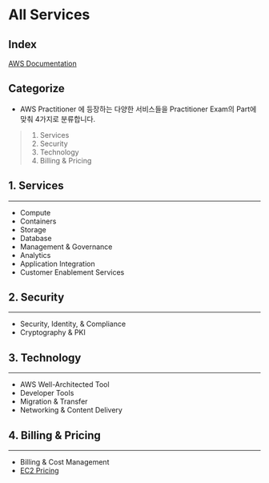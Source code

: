 All Services
===========
Index
--------

[AWS Documentation][a]

Categorize
------------
[a]: https://docs.aws.amazon.com/en_us/index.html
+ AWS Practitioner 에 등장하는 다양한 서비스들을 Practitioner Exam의 Part에 맞춰 4가지로 분류합니다.
> 1. Services
> 2. Security
> 3. Technology
> 4. Billing & Pricing

## 1. Services
----------
+ Compute
+ Containers
+ Storage
+ Database
+ Management & Governance
+ Analytics
+ Application Integration
+ Customer Enablement Services

## 2. Security
----------
+ Security, Identity, & Compliance
+ Cryptography & PKI

## 3. Technology
----------
+ AWS Well-Architected Tool
+ Developer Tools
+ Migration & Transfer
+ Networking & Content Delivery

## 4. Billing & Pricing
----------
+ Billing & Cost Management
+ [EC2 Pricing][ec2]

[ec2]:https://aws.amazon.com/ko/ec2/pricing/
